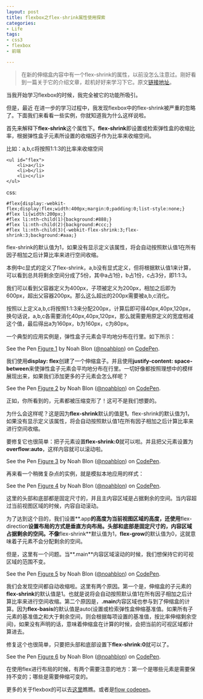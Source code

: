 ```yaml
---
layout: post
title: flexbox之flex-shrink属性使用探索
categories:
- Life
tags:
- css3
- flexbox
- 前端

---
```


> 在新的伸缩盒内容中有一个flex-shrink的属性，以前没怎么注意过。刚好看到一篇关于它的介绍文章，趁机好好来学习下它。原文[链接地址](http://codepen.io/noahblon/blog/practical-guide-to-flexbox-dont-forget-about-flex-shrink)。

当我开始学习flexbox的时候，我完全被它的功能所吸引。

但是，最近 在进一步的学习过程中，我发现flexbox中的flex-shrink被严重的忽略了。下面我们来看看一些实例，你就知道我为什么这样说啦。

首先来解释下**flex-shrink**这个属性下。**flex-shrink**即设置或检索弹性盒的收缩比率，根据弹性盒子元素所设置的收缩因子作为比率来收缩空间。

比如：a,b,c将按照1:1:3的比率来收缩空间

	<ul id="flex">
		<li>a</li>
		<li>b</li>
		<li>c</li>
	</ul>
	
css:

	#flex{display:-webkit-flex;display:flex;width:400px;margin:0;padding:0;list-style:none;}
	#flex li{width:200px;}
	#flex li:nth-child(1){background:#888;}
	#flex li:nth-child(2){background:#ccc;}
	#flex li:nth-child(3){-webkit-flex-shrink:3;flex-shrink:3;background:#aaa;}
	
flex-shrink的默认值为1，如果没有显示定义该属性，将会自动按照默认值1在所有因子相加之后计算比率来进行空间收缩。

本例中c显式的定义了flex-shrink，a,b没有显式定义，但将根据默认值1来计算，可以看到总共将剩余空间分成了5份，其中a占1份，b占1份，c占3分，即1:1:3。

我们可以看到父容器定义为400px，子项被定义为200px，相加之后即为600px，超出父容器200px。那么这么超出的200px需要被a,b,c消化。

按照以上定义a,b,c将按照1:1:3来分配200px，计算后即可得40px,40px,120px，换句话说，a,b,c各需要消化40px,40px,120px，那么就需要用原定义的宽度相减这个值，最后得出a为160px，b为160px，c为80px。

一个典型的应用实例是，弹性盒子元素会平均地分布在行里。如下所示：

<p data-height="268" data-theme-id="0" data-slug-hash="mJEPZV" data-default-tab="result" data-user="noahblon" class='codepen'>See the Pen <a href='http://codepen.io/noahblon/pen/mJEPZV/'>Figure 1</a> by Noah Blon (<a href='http://codepen.io/noahblon'>@noahblon</a>) on <a href='http://codepen.io'>CodePen</a>.</p>
<script async src="//assets.codepen.io/assets/embed/ei.js"></script>

我们使用**display: flex**创建了一个伸缩盒子。并且使用**justify-content: space-between**来使弹性盒子元素会平均地分布在行里。一切好像都按照理想中的模样展现出来，如果我们添加更多的子元素会怎么样呢？

<p data-height="268" data-theme-id="0" data-slug-hash="GJqZbZ" data-default-tab="result" data-user="noahblon" class='codepen'>See the Pen <a href='http://codepen.io/noahblon/pen/GJqZbZ/'>Figure 2</a> by Noah Blon (<a href='http://codepen.io/noahblon'>@noahblon</a>) on <a href='http://codepen.io'>CodePen</a>.</p>
<script async src="//assets.codepen.io/assets/embed/ei.js"></script>

正如，你所看到的，元素都被压缩变形了！这可不是我们想要的。

为什么会这样呢？这是因为**flex-shrink**默认的值是**1**。flex-shrink的默认值为1，如果没有显示定义该属性，将会自动按照默认值1在所有因子相加之后计算比率来进行空间收缩。

要修复它也很简单：把子元素设置**flex-shrink:0**就可以啦。并且把父元素设置为**overflow:auto**，这样内容就可以滚动啦。

<p data-height="268" data-theme-id="0" data-slug-hash="ZGOWdj" data-default-tab="result" data-user="noahblon" class='codepen'>See the Pen <a href='http://codepen.io/noahblon/pen/ZGOWdj/'>Figure 3</a> by Noah Blon (<a href='http://codepen.io/noahblon'>@noahblon</a>) on <a href='http://codepen.io'>CodePen</a>.</p>
<script async src="//assets.codepen.io/assets/embed/ei.js"></script>

再来看一个稍微复杂点的实例，就是模拟本地应用的样式：

<p data-height="268" data-theme-id="0" data-slug-hash="BNjjvj" data-default-tab="result" data-user="noahblon" class='codepen'>See the Pen <a href='http://codepen.io/noahblon/pen/BNjjvj/'>Figure 4</a> by Noah Blon (<a href='http://codepen.io/noahblon'>@noahblon</a>) on <a href='http://codepen.io'>CodePen</a>.</p>
<script async src="//assets.codepen.io/assets/embed/ei.js"></script>

这里的头部和底部都是固定尺寸的，并且主内容区域是占据剩余的空间。当内容超过当前视图区域的时候，内容自动滚动。

为了达到这个目的，我们设置**.app**的高度为当前视图区域的高度，还使用**flex-direction**设置布局的方式是垂直方向布局。头部和底部是固定尺寸的，内容区域占据剩余的空间。不像**flex-shrink**默认值为1，**flex-grow**的默认值为0，这就意味着子元素不会分配剩余的空间。

但是，这里有一个问题。当**.main**内容区域滚动的时候，我们想保持它的可视区域的范围不变。

<p data-height="268" data-theme-id="0" data-slug-hash="NqrYra" data-default-tab="result" data-user="noahblon" class='codepen'>See the Pen <a href='http://codepen.io/noahblon/pen/NqrYra/'>Figure 5</a> by Noah Blon (<a href='http://codepen.io/noahblon'>@noahblon</a>) on <a href='http://codepen.io'>CodePen</a>.</p>
<script async src="//assets.codepen.io/assets/embed/ei.js"></script>

我们会发现空间都自动收缩啦。这里有两个原因。第一个是，伸缩盒的子元素的**flex-shrink**的默认值是1。也就是说将会自动按照默认值1在所有因子相加之后计算比率来进行空间收缩。第二个原因是，**.main**内容区域也参与到了伸缩盒的计算。因为**flex-basis**的默认值是auto(设置或检索弹性盒伸缩基准值。如果所有子元素的基准值之和大于剩余空间，则会根据每项设置的基准值，按比率伸缩剩余空间)，如果没有声明的话，意味着伸缩盒在计算的时候，会把当前的可视区域都计算进去。

修复这个也很简单，只要把头部和底部设置下**flex-shrink:0**就可以了。

<p data-height="268" data-theme-id="0" data-slug-hash="WvxzMJ" data-default-tab="result" data-user="noahblon" class='codepen'>See the Pen <a href='http://codepen.io/noahblon/pen/WvxzMJ/'>Figure 6</a> by Noah Blon (<a href='http://codepen.io/noahblon'>@noahblon</a>) on <a href='http://codepen.io'>CodePen</a>.</p>
<script async src="//assets.codepen.io/assets/embed/ei.js"></script>

在使用flex进行布局的时候，有两个需要注意的地方：第一个是哪些元素是需要保持不变的；哪些是需要伸缩可变的。

更多的关于flexbox的可以去[这里](http://codepen.io/noahblon/blog/)瞧瞧。或者是[flow codepen](http://codepen.io/noahblon/)。





